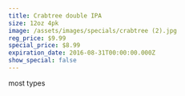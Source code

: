 ```yaml
---
title: Crabtree double IPA
size: 12oz 4pk
image: /assets/images/specials/crabtree (2).jpg
reg_price: $9.99
special_price: $8.99
expiration_date: 2016-08-31T00:00:00.000Z
show_special: false
---
```



most types